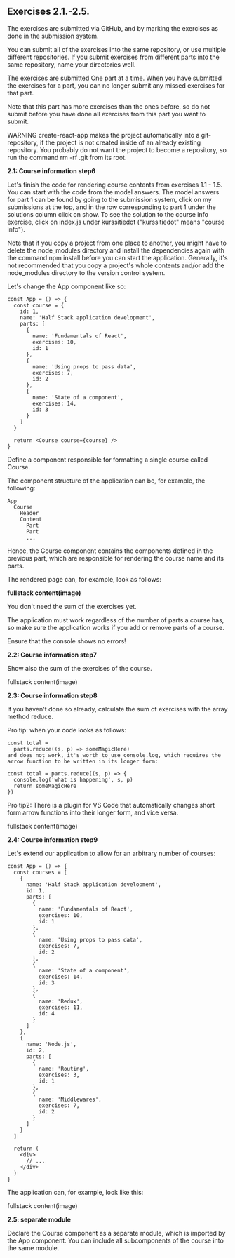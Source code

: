 ## Exercises 2.1.-2.5.
The exercises are submitted via GitHub, and by marking the exercises as done in the submission system.

You can submit all of the exercises into the same repository, or use multiple different repositories. If you submit exercises from different parts into the same repository, name your directories well.

The exercises are submitted One part at a time. When you have submitted the exercises for a part, you can no longer submit any missed exercises for that part.

Note that this part has more exercises than the ones before, so do not submit before you have done all exercises from this part you want to submit.

WARNING create-react-app makes the project automatically into a git-repository, if the project is not created inside of an already existing repository. You probably do not want the project to become a repository, so run the command rm -rf .git from its root.

**2.1: Course information step6**

Let's finish the code for rendering course contents from exercises 1.1 - 1.5. You can start with the code from the model answers. The model answers for part 1 can be found by going to the submission system, click on my submissions at the top, and in the row corresponding to part 1 under the solutions column click on show. To see the solution to the course info exercise, click on index.js under kurssitiedot ("kurssitiedot" means "course info").

Note that if you copy a project from one place to another, you might have to delete the node_modules directory and install the dependencies again with the command npm install before you can start the application. Generally, it's not recommended that you copy a project's whole contents and/or add the node_modules directory to the version control system.

Let's change the App component like so:

```
const App = () => {
  const course = {
    id: 1,
    name: 'Half Stack application development',
    parts: [
      {
        name: 'Fundamentals of React',
        exercises: 10,
        id: 1
      },
      {
        name: 'Using props to pass data',
        exercises: 7,
        id: 2
      },
      {
        name: 'State of a component',
        exercises: 14,
        id: 3
      }
    ]
  }

  return <Course course={course} />
}
```

Define a component responsible for formatting a single course called Course.

The component structure of the application can be, for example, the following:

```
App
  Course
    Header
    Content
      Part
      Part
      ...
```
Hence, the Course component contains the components defined in the previous part, which are responsible for rendering the course name and its parts.

The rendered page can, for example, look as follows:

**fullstack content(image)**

You don't need the sum of the exercises yet.

The application must work regardless of the number of parts a course has, so make sure the application works if you add or remove parts of a course.

Ensure that the console shows no errors!

**2.2: Course information step7**

Show also the sum of the exercises of the course.

fullstack content(image)

**2.3: Course information step8**

If you haven't done so already, calculate the sum of exercises with the array method reduce.

Pro tip: when your code looks as follows:

```
const total = 
  parts.reduce((s, p) => someMagicHere)
and does not work, it's worth to use console.log, which requires the arrow function to be written in its longer form:

const total = parts.reduce((s, p) => {
  console.log('what is happening', s, p)
  return someMagicHere 
})
```

Pro tip2: There is a plugin for VS Code that automatically changes short form arrow functions into their longer form, and vice versa.

fullstack content(image)

**2.4: Course information step9**

Let's extend our application to allow for an arbitrary number of courses:

```
const App = () => {
  const courses = [
    {
      name: 'Half Stack application development',
      id: 1,
      parts: [
        {
          name: 'Fundamentals of React',
          exercises: 10,
          id: 1
        },
        {
          name: 'Using props to pass data',
          exercises: 7,
          id: 2
        },
        {
          name: 'State of a component',
          exercises: 14,
          id: 3
        },
        {
          name: 'Redux',
          exercises: 11,
          id: 4
        }
      ]
    }, 
    {
      name: 'Node.js',
      id: 2,
      parts: [
        {
          name: 'Routing',
          exercises: 3,
          id: 1
        },
        {
          name: 'Middlewares',
          exercises: 7,
          id: 2
        }
      ]
    }
  ]

  return (
    <div>
      // ...
    </div>
  )
}
```

The application can, for example, look like this:

fullstack content(image)

**2.5: separate module**

Declare the Course component as a separate module, which is imported by the App component. You can include all subcomponents of the course into the same module.